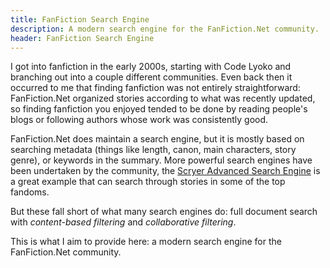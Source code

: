 ```yaml
---
title: FanFiction Search Engine
description: A modern search engine for the FanFiction.Net community.
header: FanFiction Search Engine
---
```

I got into fanfiction in the early 2000s, starting with Code Lyoko and branching out into a couple different communities. Even back then it occurred to me that finding fanfiction was not entirely straightforward: FanFiction.Net organized stories according to what was recently updated, so finding fanfiction you enjoyed tended to be done by reading people's blogs or following authors whose work was consistently good.

FanFiction.Net does maintain a search engine, but it is mostly based on searching metadata (things like length, canon, main characters, story genre), or keywords in the summary. More powerful search engines have been undertaken by the community, the [Scryer Advanced Search Engine](https://scryer.darklordpotter.net) is a great example that can search through stories in some of the top fandoms.

But these fall short of what many search engines do: full document search with *content-based filtering* and *collaborative filtering*.

This is what I aim to provide here: a modern search engine for the FanFiction.Net community.
